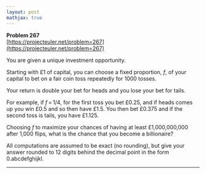 ```yaml
---
layout: post
mathjax: true
---
```

**Problem 267**  
[https://projecteuler.net/problem=267](https://projecteuler.net/problem=267)

<p>You are given a unique investment opportunity.</p>
<p>Starting with £1 of capital, you can choose a fixed proportion, <var>f</var>, of your capital to bet on a fair coin toss repeatedly for 1000 tosses.</p>
<p>Your return is double your bet for heads and you lose your bet for tails.</p>
<p>For example, if <var>f</var> = 1/4,  for the first toss you bet £0.25, and if heads comes up you win £0.5 and so then have £1.5. You then bet £0.375 and if the second toss is tails, you have £1.125.</p>
<p>Choosing <var>f</var> to maximize your chances of having at least £1,000,000,000 after 1,000 flips, what is the chance that you become a billionaire?</p>
<p>All computations are assumed to be exact (no rounding), but give your answer rounded to 12 digits behind the decimal point in the form 0.abcdefghijkl.</p>

---
